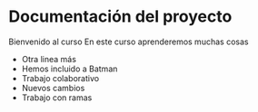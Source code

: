# Documentación del proyecto

Bienvenido al curso
En este curso aprenderemos muchas cosas

- Otra linea más
- Hemos incluido a Batman
- Trabajo colaborativo
- Nuevos cambios
- Trabajo con ramas
